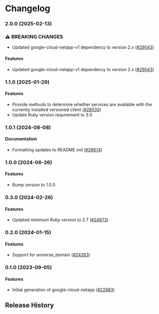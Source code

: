 # Changelog

### 2.0.0 (2025-02-13)

### ⚠ BREAKING CHANGES

* Updated google-cloud-netapp-v1 dependency to version 2.x ([#29043](https://github.com/googleapis/google-cloud-ruby/issues/29043))

#### Features

* Updated google-cloud-netapp-v1 dependency to version 2.x ([#29043](https://github.com/googleapis/google-cloud-ruby/issues/29043)) 

### 1.1.0 (2025-01-29)

#### Features

* Provide methods to determine whether services are available with the currently installed versioned client ([#28530](https://github.com/googleapis/google-cloud-ruby/issues/28530)) 
* Update Ruby version requirement to 3.0 

### 1.0.1 (2024-08-08)

#### Documentation

* Formatting updates to README.md ([#26674](https://github.com/googleapis/google-cloud-ruby/issues/26674)) 

### 1.0.0 (2024-06-26)

#### Features

* Bump version to 1.0.0 

### 0.3.0 (2024-02-26)

#### Features

* Updated minimum Ruby version to 2.7 ([#24873](https://github.com/googleapis/google-cloud-ruby/issues/24873)) 

### 0.2.0 (2024-01-15)

#### Features

* Support for universe_domain ([#24263](https://github.com/googleapis/google-cloud-ruby/issues/24263)) 

### 0.1.0 (2023-09-05)

#### Features

* Initial generation of google-cloud-netapp ([#22883](https://github.com/googleapis/google-cloud-ruby/issues/22883)) 

## Release History

